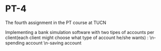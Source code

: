 # PT-4
The fourth assignment in the PT course at TUCN

Implementing a bank simulation software with two tipes of accounts per client(each client might choose what type of account he/she wants) : 
\n-spending account
\n-saving account

